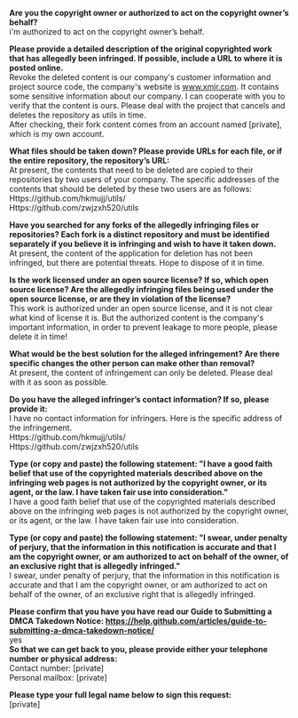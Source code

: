 **Are you the copyright owner or authorized to act on the copyright owner’s behalf?**  
i'm authorized to act on the copyright owner’s behalf.

**Please provide a detailed description of the original copyrighted work that has allegedly been infringed. If possible, include a URL to where it is posted online.**  
Revoke the deleted content is our company's customer information and project source code, the company's website is www.xmjr.com. It contains some sensitive information about our company. I can cooperate with you to verify that the content is ours. Please deal with the project that cancels and deletes the repository as utils in time.  
After checking, their fork content comes from an account named [private], which is my own account.

**What files should be taken down? Please provide URLs for each file, or if the entire repository, the repository’s URL:**   
At present, the contents that need to be deleted are copied to their repositories by two users of your company. The specific addresses of the contents that should be deleted by these two users are as follows:  
Https://github.com/hkmujj/utils/  
Https://github.com/zwjzxh520/utils

**Have you searched for any forks of the allegedly infringing files or repositories? Each fork is a distinct repository and must be identified separately if you believe it is infringing and wish to have it taken down.**  
At present, the content of the application for deletion has not been infringed, but there are potential threats. Hope to dispose of it in time.

**Is the work licensed under an open source license? If so, which open source license? Are the allegedly infringing files being used under the open source license, or are they in violation of the license?**  
This work is authorized under an open source license, and it is not clear what kind of license it is. But the authorized content is the company's important information, in order to prevent leakage to more people, please delete it in time!

**What would be the best solution for the alleged infringement? Are there specific changes the other person can make other than removal?**  
At present, the content of infringement can only be deleted. Please deal with it as soon as possible.

**Do you have the alleged infringer’s contact information? If so, please provide it:**  
I have no contact information for infringers. Here is the specific address of the infringement.  
Https://github.com/hkmujj/utils/  
Https://github.com/zwjzxh520/utils  

**Type (or copy and paste) the following statement: "I have a good faith belief that use of the copyrighted materials described above on the infringing web pages is not authorized by the copyright owner, or its agent, or the law. I have taken fair use into consideration."**  
I have a good faith belief that use of the copyrighted materials described above on the infringing web pages is not authorized by the copyright owner, or its agent, or the law. I have taken fair use into consideration.

**Type (or copy and paste) the following statement: "I swear, under penalty of perjury, that the information in this notification is accurate and that I am the copyright owner, or am authorized to act on behalf of the owner, of an exclusive right that is allegedly infringed."**  
I swear, under penalty of perjury, that the information in this notification is accurate and that I am the copyright owner, or am authorized to act on behalf of the owner, of an exclusive right that is allegedly infringed.

**Please confirm that you have you have read our Guide to Submitting a DMCA Takedown Notice: https://help.github.com/articles/guide-to-submitting-a-dmca-takedown-notice/**  
yes  
**So that we can get back to you, please provide either your telephone number or physical address:**  
Contact number: [private]  
Personal mailbox: [private] 

**Please type your full legal name below to sign this request:**  
[private]
